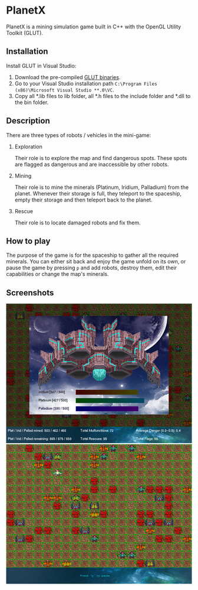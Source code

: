 # PlanetX

PlanetX is a mining simulation game built in C++ with the OpenGL Utility Toolkit (GLUT).

## Installation

Install GLUT in Visual Studio:
1. Download the pre-compiled [GLUT binaries](https://www.opengl.org/resources/libraries/glut/glutdlls37beta.zip).
2. Go to your Visual Studio installation path `C:\Program Files (x86)\Microsoft Visual Studio **.0\VC`.
3. Copy all *.lib files to lib folder, all *.h files to the include folder and *.dll to the bin folder.


## Description

There are three types of robots / vehicles in the mini-game:

1. Exploration

    Their role is to explore the map and find dangerous spots. These spots are flagged as dangerous and are inaccessible by other robots.

2. Mining

    Their role is to mine the minerals (Platinum, Iridium, Palladium) from the planet. Whenever their storage is full, they teleport to the spaceship, empty their storage and then teleport back to the planet.

3. Rescue

    Their role is to locate damaged robots and fix them.

## How to play

The purpose of the game is for the spaceship to gather all the required minerals. You can either sit back and enjoy the game unfold on its own, or pause the game by pressing `p` and add robots, destroy them, edit their capabilities or change the map's minerals.

## Screenshots

<img src="images/_screenshot1.jpg" alt="Screenshot 1" width="800"/>
<img src="images/_screenshot2.jpg" alt="Screenshot 2" width="800"/>
